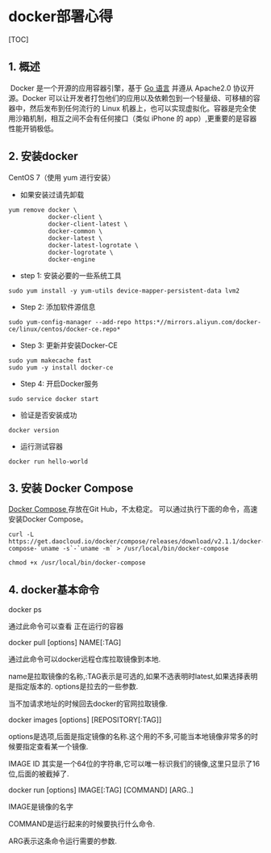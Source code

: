 # docker部署心得



[TOC]

## 1. 概述

​	Docker 是一个开源的应用容器引擎，基于 [Go 语言](https://www.runoob.com/go/go-tutorial.html) 并遵从 Apache2.0 协议开源。Docker 可以让开发者打包他们的应用以及依赖包到一个轻量级、可移植的容器中，然后发布到任何流行的 Linux 机器上，也可以实现虚拟化。容器是完全使用沙箱机制，相互之间不会有任何接口（类似 iPhone 的 app）,更重要的是容器性能开销极低。



## 2. 安装docker

CentOS 7（使用 yum 进行安装）



- 如果安装过请先卸载

```
yum remove docker \
           docker-client \
           docker-client-latest \
           docker-common \
           docker-latest \
           docker-latest-logrotate \
           docker-logrotate \
           docker-engine
```



- step 1: 安装必要的一些系统工具

```
sudo yum install -y yum-utils device-mapper-persistent-data lvm2
```

- Step 2: 添加软件源信息

```
sudo yum-config-manager --add-repo https:*//mirrors.aliyun.com/docker-ce/linux/centos/docker-ce.repo*
```

- Step 3: 更新并安装Docker-CE

```
sudo yum makecache fast
sudo yum -y install docker-ce
```

- Step 4: 开启Docker服务

```
sudo service docker start
```

- 验证是否安装成功

```
docker version
```

- 运行测试容器

```
docker run hello-world
```





## 3. 安装 Docker Compose



[Docker Compose ](https://docs.docker.com/compose/install/) 存放在Git Hub，不太稳定。 可以通过执行下面的命令，高速安装Docker Compose。

```
curl -L https://get.daocloud.io/docker/compose/releases/download/v2.1.1/docker-compose-`uname -s`-`uname -m` > /usr/local/bin/docker-compose

chmod +x /usr/local/bin/docker-compose
```



## 4. docker基本命令



docker ps 

通过此命令可以查看 正在运行的容器



docker pull [options] NAME[:TAG]

通过此命令可以docker远程仓库拉取镜像到本地.

name是拉取镜像的名称,:TAG表示是可选的,如果不选表明时latest,如果选择表明是指定版本的. options是拉去的一些参数.

当不加请求地址的时候回去docker的官网拉取镜像.



docker images [options] [REPOSITORY[:TAG]]

options是选项,后面是指定镜像的名称.这个用的不多,可能当本地镜像非常多的时候要指定查看某一个镜像.

IMAGE ID 其实是一个64位的字符串,它可以唯一标识我们的镜像,这里只显示了16位,后面的被截掉了.



docker run [options]  IMAGE[:TAG] [COMMAND] [ARG..]

IMAGE是镜像的名字

COMMAND是运行起来的时候要执行什么命令.

ARG表示这条命令运行需要的参数.
